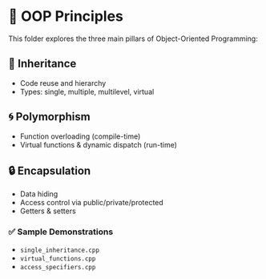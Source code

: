 # 📐 OOP Principles

This folder explores the three main pillars of Object-Oriented Programming:

## 🔗 Inheritance
- Code reuse and hierarchy
- Types: single, multiple, multilevel, virtual

## 🌀 Polymorphism
- Function overloading (compile-time)
- Virtual functions & dynamic dispatch (run-time)

## 🔒 Encapsulation
- Data hiding
- Access control via public/private/protected
- Getters & setters

### ✅ Sample Demonstrations

- `single_inheritance.cpp`
- `virtual_functions.cpp`
- `access_specifiers.cpp`
